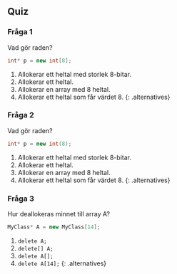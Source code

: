 ## Quiz

### Fråga 1

Vad gör raden?

``` c++
int* p = new int[8];
```

1. Allokerar ett heltal med storlek 8-bitar.
2. Allokerar ett heltal.
3. Allokerar en array med 8 heltal.
4. Allokerar ett heltal som får värdet 8.
{: .alternatives}

### Fråga 2

Vad gör raden?

``` c++
int* p = new int(8);
```

1. Allokerar ett heltal med storlek 8-bitar.
2. Allokerar ett heltal.
3. Allokerar en array med 8 heltal.
4. Allokerar ett heltal som får värdet 8.
{: .alternatives}

### Fråga 3

Hur deallokeras minnet till array A?

``` c++
MyClass* A = new MyClass[14];
``` 

1. `delete A;`
2. `delete[] A;`
3. `delete A[];`
4. `delete A[14];`
{: .alternatives}
